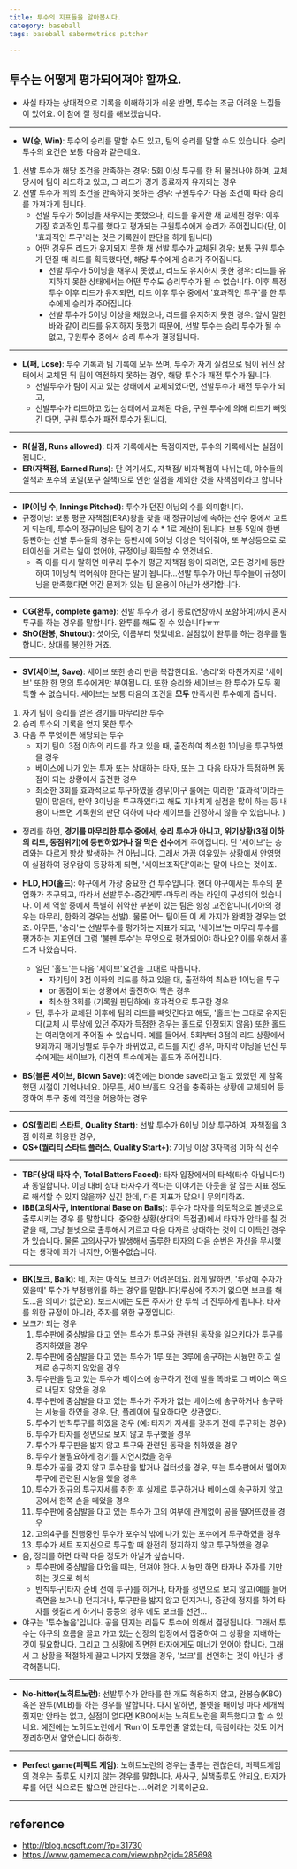 ```yaml
---
title: 투수의 지표들을 알아봅시다.
category: baseball 
tags: baseball sabermetrics pitcher

---
```


## 투수는 어떻게 평가되어져야 할까요. 

- 사실 타자는 상대적으로 기록을 이해하기가 쉬운 반면, 투수는 조금 어려운 느낌들이 있어요. 이 참에 잘 정리를 해보겠습니다. 

---

- **W(승, Win)**: 투수의 승리를 말할 수도 있고, 팀의 승리를 말할 수도 있습니다. 승리 투수의 요건은 보통 다음과 같은데요. 
1. 선발 투수가 해당 조건을 만족하는 경우: 5회 이상 투구를 한 뒤 물러나야 하며, 교체 당시에 팀이 리드하고 있고, 그 리드가 경기 종료까지 유지되는 경우
2. 선발 투수가 위의 조건을 만족하지 못하는 경우: 구원투수가 다음 조건에 따라 승리를 가져가게 됩니다.
    - 선발 투수가 5이닝을 채우지는 못했으나, 리드를 유지한 채 교체된 경우: 이후 가장 효과적인 투구를 했다고 평가되는 구원투수에게 승리가 주어집니다(단, 이 '효과적인 투구'라는 것은 기록원이 판단을 하게 됩니다)
    - 어떤 경우든 리드가 유지되지 못한 채 선발 투수가 교체된 경우: 보통 구원 투수가 던질 때 리드를 획득했다면, 해당 투수에게 승리가 주어집니다. 
        - 선발 투수가 5이닝을 채우지 못했고, 리드도 유지하지 못한 경우: 리드를 유지하지 못한 상태에서는 어떤 투수도 승리투수가 될 수 없습니다. 이후 특정 투수 이후 리드가 유지되면, 리드 이후 투수 중에서 '효과적인 투구'를 한 투수에게 승리가 주어집니다. 
        - 선발 투수가 5이닝 이상을 채웠으나, 리드를 유지하지 못한 경우: 앞서 말한 바와 같이 리드를 유지하지 못했기 때문에, 선발 투수는 승리 투수가 될 수 없고, 구원투수 중에서 승리 투수가 결정됩니다. 

---

- **L(패, Lose)**: 투수 기록과 팀 기록에 모두 쓰며, 투수가 자기 실점으로 팀이 뒤진 상태에서 교체된 뒤 팀이 역전하지 못하는 경우, 해당 투수가 패전 투수가 됩니다. 
    - 선발투수가 팀이 지고 있는 상태에서 교체되었다면, 선발투수가 패전 투수가 되고, 
    - 선발투수가 리드하고 있는 상태에서 교체된 다음, 구원 투수에 의해 리드가 빼앗긴 다면, 구원 투수가 패전 투수가 됩니다.

---

- **R(실점, Runs allowed)**: 타자 기록에서는 득점이지만, 투수의 기록에서는 실점이 됩니다. 
- **ER(자책점, Earned Runs)**: 단 여기서도, 자책점/ 비자책점이 나뉘는데, 야수들의 실책과 포수의 포일(포구 실책)으로 인한 실점을 제외한 것을 자책점이라고 합니다 

--- 

- **IP(이닝 수, Innings Pitched)**: 투수가 던진 이닝의 수를 의미합니다.
- 규정이닝: 보통 평균 자책점(ERA)왕을 찾을 때 정규이닝에 속하는 선수 중에서 고르게 되는데, 투수의 정규이닝은 팀의 경기 수 * 1로 계산이 됩니다. 보통 5일에 한번 등판하는 선발 투수들의 경우는 등판시에 5이닝 이상은 먹어줘야, 또 부상등으로 로테이션을 거르는 일이 없어야, 규정이닝 획득할 수 있겠네요. 
    - 즉 이를 다시 말하면 마무리 투수가 평균 자책점 왕이 되려면, 모든 경기에 등판하여 1이닝씩 먹어줘야 한다는 말이 됩니다...선발 투수가 아닌 투수들이 규정이닝을 만족했다면 약간 문제가 있는 팀 운용이 아닌가 생각합니다. 

---

- **CG(완투, complete game)**: 선발 투수가 경기 종료(연장까지 포함하여)까지 혼자 투구를 하는 경우를 말합니다. 완투를 해도 질 수 있습니다ㅠㅠ
- **ShO(완봉, Shutout)**: 셧아웃, 이름부터 멋있네요. 실점없이 완투를 하는 경우를 말합니다. 상대를 봉인한 거죠. 

---

- **SV(세이브, Save)**: 세이브 또한 승리 만큼 복잡한데요. '승리'와 마찬가지로 '세이브' 또한 한 명의 투수에게만 부여됩니다. 또한 승리와 세이브는 한 투수가 모두 획득할 수 없습니다. 세이브는 보통 다음의 조건을 **모두** 만족시킨 투수에게 줍니다. 
1. 자기 팀이 승리를 얻은 경기를 마무리한 투수
2. 승리 투수의 기록을 얻지 못한 투수
3. 다음 주 무엇이든 해당되는 투수
    -  자기 팀이 3점 이하의 리드를 하고 있을 때, 출전하여 최소한 1이닝을 투구하였을 경우 
    -  베이스에 나가 있는 투자 또는 상대하는 타자, 또는 그 다음 타자가 득점하면 동점이 되는 상황에서 출전한 경우 
    -  최소한 3회를 효과적으로 투구하였을 경우(야구 룰에는 이러한 '효과적'이라는 말이 많은데, 만약 3이닝을 투구하였다고 해도 지나치게 실점을 많이 하는 등 내용이 나쁘면 기록원의 판단 여하에 따라 세이브를 인정하지 않을 수 있습니다. )
-  정리를 하면, **경기를 마무리한 투수 중에서, 승리 투수가 아니고, 위기상황(3점 이하의 리드, 동점위기)에 등판하였거나 잘 막은 선수**에게 주어집니다. 단 '세이브'는 승리와는 다르게 항상 발생하는 건 아닙니다. 그래서 가끔 여유있는 상황에서 안영명이 실점하여 정우람이 등장하게 되면, '세이브조작단'이라는 말이 나오는 것이죠. 

- **HLD, HD(홀드)**: 야구에서 가장 중요한 건 투수입니다. 현대 야구에서는 투수의 분업화가 추구되고, 따라서 선발투수-중간게투-마무리 라는 라인이 구성되어 있습니다. 이 세 역할 중에서 특별히 취약한 부분이 있는 팀은 항상 고전합니다(기아의 경우는 마무리, 한화의 경우는 선발). 물론 어느 팀이든 이 세 가지가 완벽한 경우는 없죠. 아무튼, '승리'는 선발투수를 평가하는 지표가 되고, '세이브'는 마무리 투수를 평가하는 지표인데 그럼 '불펜 투수'는 무엇으로 평가되어야 하나요? 이를 위해서 홀드가 나왔습니다. 
    - 일단 '홀드'는 다음 '세이브'요건을 그대로 따릅니다. 
        - 자기팀이 3점 이하의 리드를 하고 있을 대, 출전하여 최소한 1이닝을 투구 
        - or 동점이 되는 상황에서 출전하여 막은 경우 
        - 최소한 3회를 (기록원 판단하에) 효과적으로 투구한 경우
    - 단, 투수가 교체된 이후에 팀의 리드를 빼앗긴다고 해도, '홀드'는 그대로 유지된다(교체 시 루상에 있던 주자가 득점한 경우는 홀드로 인정되지 않음) 또한 홀드는 여러명에게 주어질 수 있습니다. 예를 들어서, 5회부터 3점의 리드 상황에서 9회까지 매이닝별로 투수가 바뀌었고, 리드를 지킨 경우, 마지막 이닝을 던진 투수에게는 세이브가, 이전의 투수에게는 홀드가 주어집니다. 

- **BS(블론 세이브, Blown Save)**: 예전에는 blonde save라고 알고 있었던 제 참혹했던 시절이 기억나네요. 아무튼, 세이브/홀드 요건을 충족하는 상황에 교체되어 등장하여 투구 중에 역전을 허용하는 경우 

---

- **QS(퀄리티 스타트, Quality Start)**: 선발 투수가 6이닝 이상 투구하여, 자책점을 3점 이하로 허용한 경우, 
- **QS+(퀄리티 스타트 플러스, Quality Start+)**: 7이닝 이상 3자책점 이하 식 선수

--- 

- **TBF(상대 타자 수, Total Batters Faced)**: 타자 입장에서의 타석(타수 아닙니다!)과 동일합니다. 이닝 대비 상대 타자수가 적다는 이야기는 아웃을 잘 잡는 지표 정도로 해석할 수 있지 않을까? 싶긴 한데, 다른 지표가 많으니 무의미하죠. 
- **IBB(고의사구, Intentional Base on Balls)**: 투수가 타자를 의도적으로 볼넷으로 출루시키는 경우 를 말합니다. 중요한 상황(상대의 득점권)에서 타자가 안타를 칠 것 같을 때, 그냥 볼넷으로 출루해서 거르고 다음 타자르 상대하는 것이 더 이득인 경우가 있습니다. 물론 고의사구가 발생해서 출루한 타자의 다음 순번은 자신을 무시했다는 생각에 화가 나지만, 어쩔수없습니다. 

--- 

- **BK(보크, Balk)**: 네, 저는 아직도 보크가 어려운데요. 쉽게 말하면, '루상에 주자가 있을때' 투수가 부정행위를 하는 경우를 말합니다(루상에 주자가 없으면 보크를 해도...음 의미가 없군요). 보크시에는 모든 주자가 한 루씩 더 진루하게 됩니다. 타자를 위한 규정이 아니라, 주자를 위한 규정입니다. 
- 보크가 되는 경우 
    1. 투수판에 중심발을 대고 있는 투수가 투구와 관련된 동작을 일으키다가 투구를 중지하였을 경우
    2. 투수판에 중심발을 대고 있는 투수가 1루 또는 3루에 송구하는 시늉만 하고 실제로 송구하지 않았을 경우
    3. 투수판을 딛고 있는 투수가 베이스에 송구하기 전에 발을 똑바로 그 베이스 쪽으로 내딛지 않았을 경우
    4. 투수판에 중심발을 대고 있는 투수가 주자가 없는 베이스에 송구하거나 송구하는 시늉을 하였을 경우. 단, 플레이에 필요하다면 상관없다.
    5. 투수가 반칙투구를 하였을 경우 (예: 타자가 자세를 갖추기 전에 투구하는 경우)
    6. 투수가 타자를 정면으로 보지 않고 투구했을 경우
    7. 투수가 투구판을 밟지 않고 투구와 관련된 동작을 취하였을 경우
    8. 투수가 불필요하게 경기를 지연시켰을 경우
    9. 투수가 공을 갖지 않고 투수판을 밟거나 걸터섰을 경우, 또는 투수판에서 떨어져 투구에 관련된 시늉을 했을 경우
    10. 투수가 정규의 투구자세를 취한 후 실제로 투구하거나 베이스에 송구하지 않고 공에서 한쪽 손을 떼었을 경우
    11. 투수판에 중심발을 대고 있는 투수가 고의 여부에 관계없이 공을 떨어뜨렸을 경우
    12. 고의4구를 진행중인 투수가 포수석 밖에 나가 있는 포수에게 투구하였을 경우
    13. 투수가 세트 포지션으로 투구할 때 완전히 정지하지 않고 투구하였을 경우
- 음, 정리를 하면 대략 다음 정도가 아닐가 싶습니다. 
    - 투수판에 중심발을 대었을 때는, 던져야 한다. 시늉만 하면 타자나 주자를 기만하는 것으로 해석
    - 반칙투구(타자 준비 전에 투구)를 하거나, 타자를 정면으로 보지 않고(예를 들어 측면을 보거나) 던지거나, 투구판을 밟지 않고 던지거나, 중간에 정지를 하여 타자를 헷갈리게 하거나 등등의 경우 에도 보크를 선언... 
- 야구는 '투수놀음'입니다. 공을 던지는 리듬도 투수에 의해서 결정됩니다. 그래서 투수는 야구의 흐름을 끌고 가고 있는 선장의 입장에서 집중하여 그 상황을 지배하는 것이 필요합니다. 그리고 그 상황에 직면한 타자에게도 매너가 있어야 합니다. 그래서 그 상황을 적절하게 끌고 나가지 못했을 경우, '보크'를 선언하는 것이 아닌가 생각해봅니다. 

---

- **No-hitter(노히트노런)**: 선발투수가 안타를 한 개도 허용하지 않고, 완봉승(KBO) 혹은 완투(MLB)를 하는 경우를 말합니다. 다시 말하면, 볼넷을 매이닝 마다 세개씩 줬지만 안타는 없고, 실점이 없다면 KBO에서는 노히트노런을 획득했다고 할 수 있네요. 예전에는 노히트노런에서 'Run'이 도루인줄 알았는데, 득점이라는 것도 이거 정리하면서 알았습니다 하하핫. 

--- 

- **Perfect game(퍼펙트 게임)**: 노히트노런의 경우는 출루는 괜찮은데, 퍼펙트게임의 경우는 출루도 시키지 않는 경우를 말합니다. 사사구, 실책출루도 안되요. 타자가 루를 어떤 식으로든 밟으면 안된다는....어려운 기록이군요. 

---



## reference 

- <http://blog.ncsoft.com/?p=31730>
- <https://www.gamemeca.com/view.php?gid=285698>